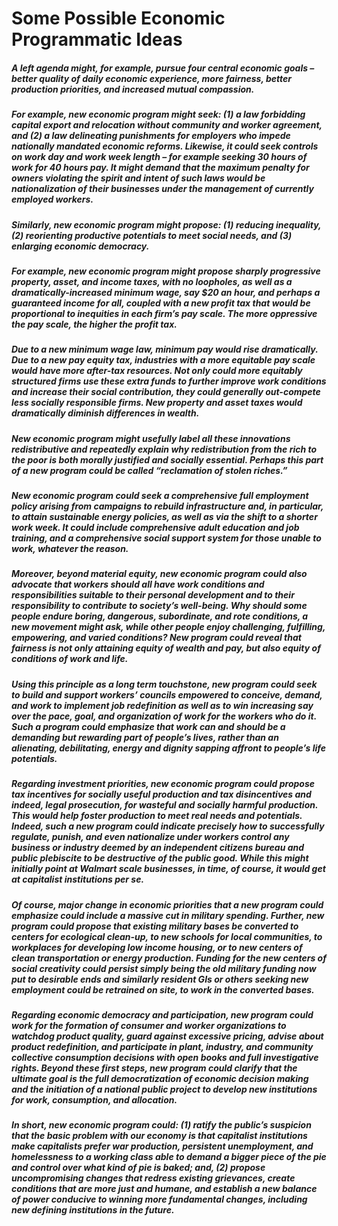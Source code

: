 # Some Possible Economic Programmatic Ideas

##### A left agenda might, for example, pursue four central economic goals – better quality of daily economic experience, more fairness, better production priorities, and increased mutual compassion.
##### For example, new economic program might seek: (1) a law forbidding capital export and relocation without community and worker agreement, and (2) a law delineating punishments for employers who impede nationally mandated economic reforms. Likewise, it could seek controls on work day and work week length – for example seeking 30 hours of work for 40 hours pay. It might demand that the maximum penalty for owners violating the spirit and intent of such laws would be nationalization of their businesses under the management of currently employed workers.
##### Similarly, new economic program might propose: (1) reducing inequality, (2) reorienting productive potentials to meet social needs, and (3) enlarging economic democracy.
##### For example, new economic program might propose sharply progressive property, asset, and income taxes, with no loopholes, as well as a dramatically-increased minimum wage, say $20 an hour, and perhaps a guaranteed income for all, coupled with a new profit tax that would be proportional to inequities in each firm’s pay scale. The more oppressive the pay scale, the higher the profit tax.
##### Due to a new minimum wage law, minimum pay would rise dramatically. Due to a new pay equity tax, industries with a more equitable pay scale would have more after-tax resources. Not only could more equitably structured firms use these extra funds to further improve work conditions and increase their social contribution, they could generally out-compete less socially responsible firms. New property and asset taxes would dramatically diminish differences in wealth.
##### New economic program might usefully label all these innovations redistributive and repeatedly explain why redistribution from the rich to the poor is both morally justified and socially essential. Perhaps this part of a new program could be called “reclamation of stolen riches.”
##### New economic program could seek a comprehensive full employment policy arising from campaigns to rebuild infrastructure and, in particular, to attain sustainable energy policies, as well as via the shift to a shorter work week. It could include comprehensive adult education and job training, and a comprehensive social support system for those unable to work, whatever the reason.
##### Moreover, beyond material equity, new economic program could also advocate that workers should all have work conditions and responsibilities suitable to their personal development and to their responsibility to contribute to society’s well-being. Why should some people endure boring, dangerous, subordinate, and rote conditions, a new movement might ask, while other people enjoy challenging, fulfilling, empowering, and varied conditions? New program could reveal that fairness is not only attaining equity of wealth and pay, but also equity of conditions of work and life.
##### Using this principle as a long term touchstone, new program could seek to build and support workers’ councils empowered to conceive, demand, and work to implement job redefinition as well as to win increasing say over the pace, goal, and organization of work for the workers who do it. Such a program could emphasize that work can and should be a demanding but rewarding part of people’s lives, rather than an alienating, debilitating, energy and dignity sapping affront to people’s life potentials.
##### Regarding investment priorities, new economic program could propose tax incentives for socially useful production and tax disincentives and indeed, legal prosecution, for wasteful and socially harmful production. This would help foster production to meet real needs and potentials. Indeed, such a new program could indicate precisely how to successfully regulate, punish, and even nationalize under workers control any business or industry deemed by an independent citizens bureau and public plebiscite to be destructive of the public good. While this might initially point at Walmart scale businesses, in time, of course, it would get at capitalist institutions per se.
##### Of course, major change in economic priorities that a new program could emphasize could include a massive cut in military spending. Further, new program could propose that existing military bases be converted to centers for ecological clean-up, to new schools for local communities, to workplaces for developing low income housing, or to new centers of clean transportation or energy production. Funding for the new centers of social creativity could persist simply being the old military funding now put to desirable ends and similarly resident GIs or others seeking new employment could be retrained on site, to work in the converted bases.
##### Regarding economic democracy and participation, new program could work for the formation of consumer and worker organizations to watchdog product quality, guard against excessive pricing, advise about product redefinition, and participate in plant, industry, and community collective consumption decisions with open books and full investigative rights. Beyond these first steps, new program could clarify that the ultimate goal is the full democratization of economic decision making and the initiation of a national public project to develop new institutions for work, consumption, and allocation.
##### In short, new economic program could: (1) ratify the public’s suspicion that the basic problem with our economy is that capitalist institutions make capitalists prefer war production, persistent unemployment, and homelessness to a working class able to demand a bigger piece of the pie and control over what kind of pie is baked; and, (2) propose uncompromising changes that redress existing grievances, create conditions that are more just and humane, and establish a new balance of power conducive to winning more fundamental changes, including new defining institutions in the future.
